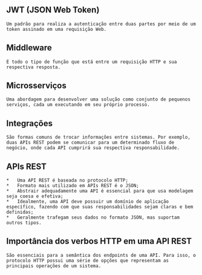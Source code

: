 ## JWT (JSON Web Token)
    Um padrão para realiza a autenticação entre duas partes por meio de um token assinado em uma requisição Web.

## Middleware
    É todo o tipo de função que está entre um requisição HTTP e sua respectiva resposta.

## Microsserviços
    Uma abordagem para desenvolver uma solução como conjunto de pequenos serviços, cada um executando em seu próprio processo.

## Integrações
    São formas comuns de trocar informações entre sistemas. Por exemplo, duas APIs REST podem se comunicar para um determinado fluxo de negócio, onde cada API cumprirá sua respectiva responsabilidade.

## APIs REST
    *   Uma API REST é baseada no protocolo HTTP;
    *   Formato mais utilizado em APIs REST é o JSON;
    *   Abstrair adequadamente uma API é essencial para que usa modelagem seja coesa e efetiva;
    *   Idealmente, uma API deve possuir um domínio de aplicação específico, fazendo com que suas responsabilidades sejam claras e bem definidas;
    *   Geralmente trafegam seus dados no formato JSON, mas suportam outros tipos.

## Importância dos verbos HTTP em uma API REST
    São essenciais para a semântica dos endpoints de uma API. Para isso, o protocolo HTTP possui uma série de opções que representam as principais operações de um sistema.